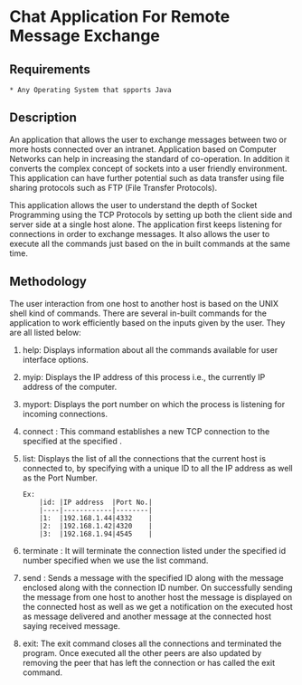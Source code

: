 # Chat Application For Remote Message Exchange

## **Requirements**
    * Any Operating System that spports Java

## **Description**
An application that allows the user to exchange messages between two or more hosts connected over an intranet. Application based on Computer Networks can help in increasing the standard of co-operation. In addition it converts the complex concept of sockets into a user friendly environment. This application can have further potential such as data transfer using file sharing protocols such as FTP (File Transfer Protocols).

This application allows the user to understand the depth of Socket Programming using the TCP Protocols by setting up both the client side and server side at a single host alone. The application first keeps listening for connections in order to exchange messages. It also allows the user to execute all the commands just based on the in built commands at the same time.


## **Methodology**
The user interaction from one host to another host is based on the UNIX shell kind of commands. There are several in-built commands for the application to work efficiently based on the inputs given by the user. They are all listed below:

1.	help: Displays information about all the commands available for user interface options.
2.	myip: Displays the IP address of this process i.e., the currently IP address of the computer.
3.	myport: Displays the port number on which the process is listening for incoming connections.
4.	connect <destination> <port no>: This command establishes a new TCP connection to the specified <destination> at the specified <port number>. 
5.	list: Displays the list of all the connections that the current host is connected to, by specifying with a unique ID to all the IP address as well as the Port Number.

        Ex:
            |id: |IP address  |Port No.|
            |----|------------|--------|
            |1:  |192.168.1.44|4332    |
            |2:  |192.168.1.42|4320    |
            |3:  |192.168.1.94|4545    |
            
6.	terminate <connection id>: It will terminate the connection listed under the specified id number specified when we use the list command.
7.	send <connection id> <message>: Sends a message with the specified ID along with the message enclosed along with the connection ID number. On successfully sending the message from one host to another host the message is displayed on the connected host as well as we get a notification on the executed host as message delivered and another message at the connected host saying received message.
8.	 exit: The exit command closes all the connections and terminated the program. Once executed all the other peers are also updated by removing the peer that has left the connection or has called the exit command.
